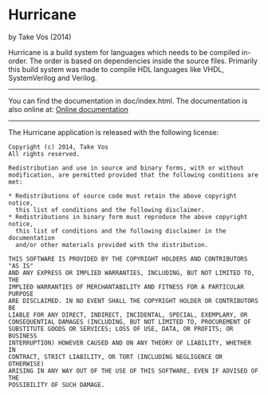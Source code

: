 Hurricane
=========
by Take Vos (2014)

Hurricane is a build system for languages which needs to be compiled in-order.
The order is based on dependencies inside the source files. Primarily this
build system was made to compile HDL languages like VHDL, SystemVerilog and Verilog.

--------------------------------------------------------------------------------------------------

You can find the documentation in doc/index.html.
The documentation is also online at: [Online documentation](http://takev.github.io/hurricane/doc/index.html)

--------------------------------------------------------------------------------------------------

The Hurricane application is released with the following license:

    Copyright (c) 2014, Take Vos
    All rights reserved.
    
    Redistribution and use in source and binary forms, with or without
    modification, are permitted provided that the following conditions are met:
    
    * Redistributions of source code must retain the above copyright notice,
      this list of conditions and the following disclaimer.
    * Redistributions in binary form must reproduce the above copyright notice,
      this list of conditions and the following disclaimer in the documentation
      and/or other materials provided with the distribution.
    
    THIS SOFTWARE IS PROVIDED BY THE COPYRIGHT HOLDERS AND CONTRIBUTORS "AS IS"
    AND ANY EXPRESS OR IMPLIED WARRANTIES, INCLUDING, BUT NOT LIMITED TO, THE
    IMPLIED WARRANTIES OF MERCHANTABILITY AND FITNESS FOR A PARTICULAR PURPOSE
    ARE DISCLAIMED. IN NO EVENT SHALL THE COPYRIGHT HOLDER OR CONTRIBUTORS BE
    LIABLE FOR ANY DIRECT, INDIRECT, INCIDENTAL, SPECIAL, EXEMPLARY, OR
    CONSEQUENTIAL DAMAGES (INCLUDING, BUT NOT LIMITED TO, PROCUREMENT OF
    SUBSTITUTE GOODS OR SERVICES; LOSS OF USE, DATA, OR PROFITS; OR BUSINESS
    INTERRUPTION) HOWEVER CAUSED AND ON ANY THEORY OF LIABILITY, WHETHER IN
    CONTRACT, STRICT LIABILITY, OR TORT (INCLUDING NEGLIGENCE OR OTHERWISE)
    ARISING IN ANY WAY OUT OF THE USE OF THIS SOFTWARE, EVEN IF ADVISED OF THE
    POSSIBILITY OF SUCH DAMAGE.
